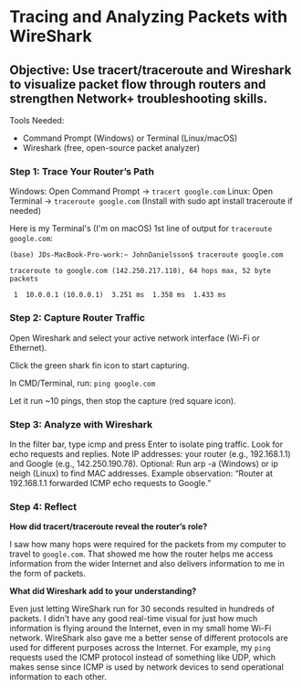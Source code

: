 # Tracing and Analyzing Packets with WireShark

## Objective: Use tracert/traceroute and Wireshark to visualize packet flow through routers and strengthen Network+ troubleshooting skills.

Tools Needed:

- Command Prompt (Windows) or Terminal (Linux/macOS)
- Wireshark (free, open-source packet analyzer)

### Step 1: Trace Your Router’s Path

Windows: Open Command Prompt → ```tracert google.com```
Linux: Open Terminal → ```traceroute google.com``` (Install with sudo apt install traceroute if needed)

Here is my Terminal's (I'm on macOS) 1st line of output for ```traceroute google.com```:

```
(base) JDs-MacBook-Pro-work:~ JohnDanielsson$ traceroute google.com

traceroute to google.com (142.250.217.110), 64 hops max, 52 byte packets

 1  10.0.0.1 (10.0.0.1)  3.251 ms  1.358 ms  1.433 ms
```



### Step 2: Capture Router Traffic

Open Wireshark and select your active network interface (Wi-Fi or Ethernet).

Click the green shark fin icon to start capturing.

In CMD/Terminal, run: ```ping google.com```

Let it run ~10 pings, then stop the capture (red square icon).

### Step 3: Analyze with Wireshark

In the filter bar, type icmp and press Enter to isolate ping traffic.
Look for echo requests and replies.
Note IP addresses: your router (e.g., 192.168.1.1) and Google (e.g., 142.250.190.78).
Optional: Run arp -a (Windows) or ip neigh (Linux) to find MAC addresses.
Example observation: “Router at 192.168.1.1 forwarded ICMP echo requests to Google.”

### Step 4: Reflect

**How did tracert/traceroute reveal the router’s role?**

I saw how many hops were required for the packets from my computer to travel to ```google.com```. That showed me how the router helps me access information from the wider Internet and also delivers information to me in the form of packets.

**What did Wireshark add to your understanding?**

Even just letting WireShark run for 30 seconds resulted in hundreds of packets.
I didn't have any good real-time visual for just how much information is flying around the Internet, even in my small home Wi-Fi network.
WireShark also gave me a better sense of different protocols are used for different purposes across the Internet.
For example, my ```ping``` requests used the ICMP protocol instead of something like UDP, which makes sense since ICMP is used by network devices to send operational information to each other.
